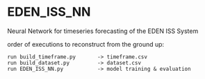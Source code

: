 # EDEN_ISS_NN
Neural Network for timeseries forecasting of the EDEN ISS System

order of executions to reconstruct from the ground up:
```
run build_timeframe.py       -> timeframe.csv
run build_dataset.py         -> dataset.csv
run EDEN_ISS_NN.py           -> model training & evaluation
```
